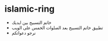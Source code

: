 # islamic-ring
 - خاتم التسبيح بين ايديك
- تطبيق خاتم التسبيح بعد الصلوات الخمس على الويب
- نرجو دعواتكم
